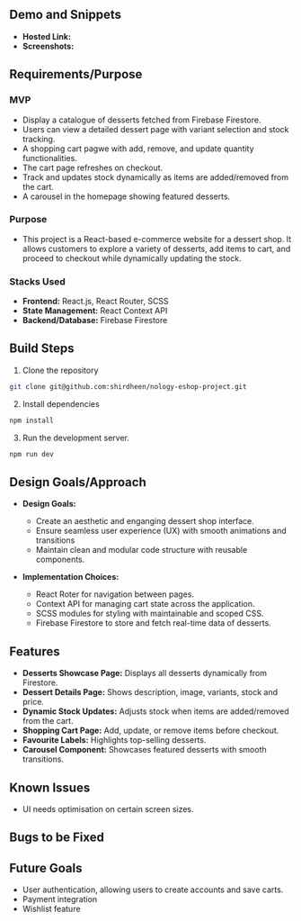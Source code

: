 ## Demo and Snippets

- **Hosted Link:**
- **Screenshots:**

## Requirements/Purpose

### MVP

- Display a catalogue of desserts fetched from Firebase Firestore.
- Users can view a detailed dessert page with variant selection and stock tracking.
- A shopping cart pagwe with add, remove, and update quantity functionalities.
- The cart page refreshes on checkout.
- Track and updates stock dynamically as items are added/removed from the cart.
- A carousel in the homepage showing featured desserts.

### Purpose

- This project is a React-based e-commerce website for a dessert shop. It allows customers to explore a variety of desserts, add items to cart, and proceed to checkout while dynamically updating the stock.

### Stacks Used

- **Frontend:** React.js, React Router, SCSS
- **State Management:** React Context API
- **Backend/Database:** Firebase Firestore

## Build Steps

1. Clone the repository

```bash
git clone git@github.com:shirdheen/nology-eshop-project.git
```

2. Install dependencies

```bash
npm install
```

3. Run the development server.

```bash
npm run dev
```

## Design Goals/Approach

- **Design Goals:**

  - Create an aesthetic and enganging dessert shop interface.
  - Ensure seamless user experience (UX) with smooth animations and transitions
  - Maintain clean and modular code structure with reusable components.

- **Implementation Choices:**
  - React Roter for navigation between pages.
  - Context API for managing cart state across the application.
  - SCSS modules for styling with maintainable and scoped CSS.
  - Firebase Firestore to store and fetch real-time data of desserts.

## Features

- **Desserts Showcase Page:** Displays all desserts dynamically from Firestore.
- **Dessert Details Page:** Shows description, image, variants, stock and price.
- **Dynamic Stock Updates:** Adjusts stock when items are added/removed from the cart.
- **Shopping Cart Page:** Add, update, or remove items before checkout.
- **Favourite Labels:** Highlights top-selling desserts.
- **Carousel Component:** Showcases featured desserts with smooth transitions.

## Known Issues

- UI needs optimisation on certain screen sizes.

## Bugs to be Fixed

## Future Goals

- User authentication, allowing users to create accounts and save carts.
- Payment integration
- Wishlist feature
